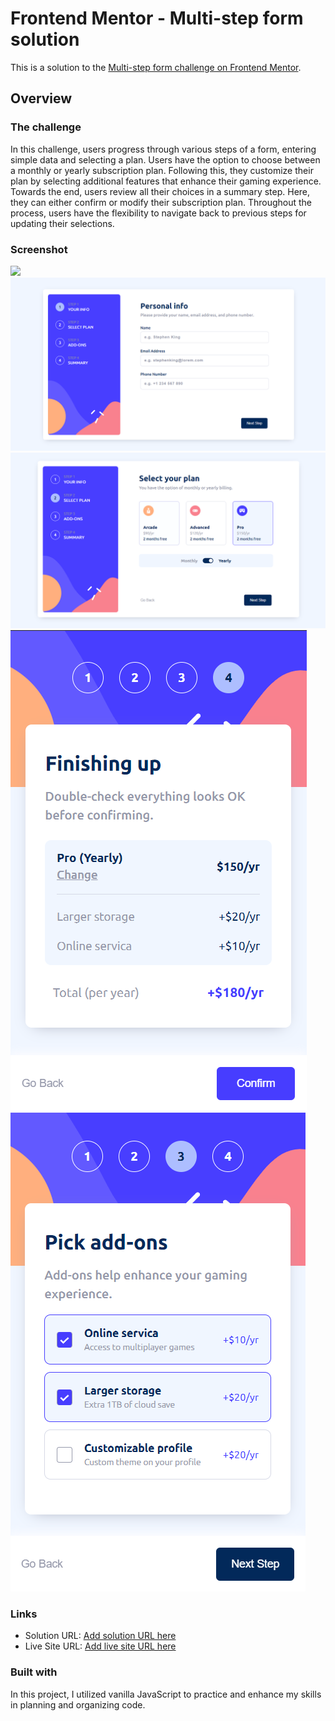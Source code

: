 # Frontend Mentor - Multi-step form solution

This is a solution to the [Multi-step form challenge on Frontend Mentor](https://www.frontendmentor.io/challenges/multistep-form-YVAnSdqQBJ).

## Overview

### The challenge

In this challenge, users progress through various steps of a form, entering simple data and selecting a plan. Users have the option to choose between a monthly or yearly subscription plan. Following this, they customize their plan by selecting additional features that enhance their gaming experience. Towards the end, users review all their choices in a summary step. Here, they can either confirm or modify their subscription plan. Throughout the process, users have the flexibility to navigate back to previous steps for updating their selections.

### Screenshot

![](./screenshot.jpg)
![](/src/assets/img-readme/Step%20info.png)
![](/src/assets/img-readme/Step%20plan.png)
![](/src/assets/img-readme/Step%20add-ons.png)
![](/src/assets/img-readme/Step%20summary.png)

### Links

- Solution URL: [Add solution URL here](https://your-solution-url.com)
- Live Site URL: [Add live site URL here](https://your-live-site-url.com)

### Built with

In this project, I utilized vanilla JavaScript to practice and enhance my skills in planning and organizing code.
